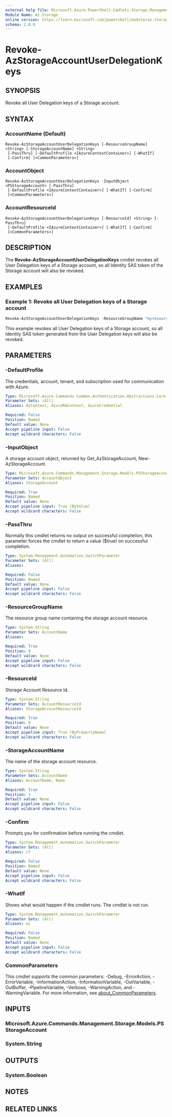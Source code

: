```yaml
---
external help file: Microsoft.Azure.PowerShell.Cmdlets.Storage.Management.dll-Help.xml
Module Name: Az.Storage
online version: https://learn.microsoft.com/powershell/module/az.storage/revoke-azstorageaccountuserdelegationkeys
schema: 2.0.0
---
```


# Revoke-AzStorageAccountUserDelegationKeys

## SYNOPSIS
Revoke all User Delegation keys of a Storage account.

## SYNTAX

### AccountName (Default)
```
Revoke-AzStorageAccountUserDelegationKeys [-ResourceGroupName] <String> [-StorageAccountName] <String>
 [-PassThru] [-DefaultProfile <IAzureContextContainer>] [-WhatIf]
 [-Confirm] [<CommonParameters>]
```

### AccountObject
```
Revoke-AzStorageAccountUserDelegationKeys -InputObject <PSStorageAccount> [-PassThru]
 [-DefaultProfile <IAzureContextContainer>] [-WhatIf] [-Confirm]
 [<CommonParameters>]
```

### AccountResourceId
```
Revoke-AzStorageAccountUserDelegationKeys [-ResourceId] <String> [-PassThru]
 [-DefaultProfile <IAzureContextContainer>] [-WhatIf] [-Confirm]
 [<CommonParameters>]
```

## DESCRIPTION
The **Revoke-AzStorageAccountUserDelegationKeys** cmdlet revokes all User Delegation keys of a Storage account, so all Identity SAS token of the Storage account will also be revoked.

## EXAMPLES

### Example 1: Revoke all User Delegation keys of a Storage account
```powershell
Revoke-AzStorageAccountUserDelegationKeys -ResourceGroupName "myresourcegroup" -AccountName "mystorageaccount"
```

This example revokes all User Delegation keys of a Storage account, so all Identity SAS token generated from the User Delegation keys will also be revoked.

## PARAMETERS

### -DefaultProfile
The credentials, account, tenant, and subscription used for communication with Azure.

```yaml
Type: Microsoft.Azure.Commands.Common.Authentication.Abstractions.Core.IAzureContextContainer
Parameter Sets: (All)
Aliases: AzContext, AzureRmContext, AzureCredential

Required: False
Position: Named
Default value: None
Accept pipeline input: False
Accept wildcard characters: False
```

### -InputObject
A storage account object, returned by Get_AzStorageAccount, New-AzStorageAccount.

```yaml
Type: Microsoft.Azure.Commands.Management.Storage.Models.PSStorageAccount
Parameter Sets: AccountObject
Aliases: StorageAccount

Required: True
Position: Named
Default value: None
Accept pipeline input: True (ByValue)
Accept wildcard characters: False
```

### -PassThru
Normally this cmdlet returns no output on successful completion, this parameter forces the cmdlet to return a value ($true) on successful completion.

```yaml
Type: System.Management.Automation.SwitchParameter
Parameter Sets: (All)
Aliases:

Required: False
Position: Named
Default value: None
Accept pipeline input: False
Accept wildcard characters: False
```

### -ResourceGroupName
The resource group name containing the storage account resource.

```yaml
Type: System.String
Parameter Sets: AccountName
Aliases:

Required: True
Position: 0
Default value: None
Accept pipeline input: False
Accept wildcard characters: False
```

### -ResourceId
Storage Account Resource Id.

```yaml
Type: System.String
Parameter Sets: AccountResourceId
Aliases: StorageAccountResourceId

Required: True
Position: 0
Default value: None
Accept pipeline input: True (ByPropertyName)
Accept wildcard characters: False
```

### -StorageAccountName
The name of the storage account resource.

```yaml
Type: System.String
Parameter Sets: AccountName
Aliases: AccountName, Name

Required: True
Position: 1
Default value: None
Accept pipeline input: False
Accept wildcard characters: False
```

### -Confirm
Prompts you for confirmation before running the cmdlet.

```yaml
Type: System.Management.Automation.SwitchParameter
Parameter Sets: (All)
Aliases: cf

Required: False
Position: Named
Default value: None
Accept pipeline input: False
Accept wildcard characters: False
```

### -WhatIf
Shows what would happen if the cmdlet runs.
The cmdlet is not run.

```yaml
Type: System.Management.Automation.SwitchParameter
Parameter Sets: (All)
Aliases: wi

Required: False
Position: Named
Default value: None
Accept pipeline input: False
Accept wildcard characters: False
```

### CommonParameters
This cmdlet supports the common parameters: -Debug, -ErrorAction, -ErrorVariable, -InformationAction, -InformationVariable, -OutVariable, -OutBuffer, -PipelineVariable, -Verbose, -WarningAction, and -WarningVariable. For more information, see [about_CommonParameters](http://go.microsoft.com/fwlink/?LinkID=113216).

## INPUTS

### Microsoft.Azure.Commands.Management.Storage.Models.PSStorageAccount

### System.String

## OUTPUTS

### System.Boolean

## NOTES

## RELATED LINKS
